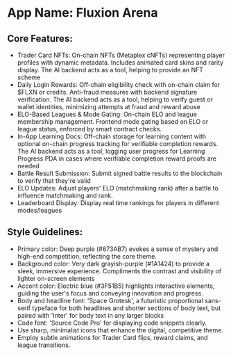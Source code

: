 # **App Name**: Fluxion Arena

## Core Features:

- Trader Card NFTs: On-chain NFTs (Metaplex cNFTs) representing player profiles with dynamic metadata. Includes animated card skins and rarity display. The AI backend acts as a tool, helping to provide an NFT scheme
- Daily Login Rewards: Off-chain eligibility check with on-chain claim for $FLXN or credits. Anti-fraud measures with backend signature verification. The AI backend acts as a tool, helping to verify guest or wallet identities, minimizing attempts at fraud and reward abuse
- ELO-Based Leagues & Mode Gating: On-chain ELO and league membership management. Frontend mode gating based on ELO or league status, enforced by smart contract checks.
- In-App Learning Docs: Off-chain storage for learning content with optional on-chain progress tracking for verifiable completion rewards. The AI backend acts as a tool, logging user progress for Learning Progress PDA in cases where verifiable completion reward proofs are needed
- Battle Result Submission: Submit signed battle results to the blockchain to verify that they're valid
- ELO Updates: Adjust players' ELO (matchmaking rank) after a battle to influence matchmaking and rank.
- Leaderboard Display: Display real time rankings for players in different modes/leagues

## Style Guidelines:

- Primary color: Deep purple (#673AB7) evokes a sense of mystery and high-end competition, reflecting the core theme.
- Background color: Very dark grayish-purple (#1A1424) to provide a sleek, immersive experience. Compliments the contrast and visibility of lighter on-screen elements
- Accent color: Electric blue (#3F51B5) highlights interactive elements, guiding the user's focus and conveying innovation and progress.
- Body and headline font: 'Space Grotesk', a futuristic proportional sans-serif typeface for both headlines and shorter sections of body text, but paired with 'Inter' for body text in any larger blocks
- Code font: 'Source Code Pro' for displaying code snippets clearly.
- Use sharp, minimalist icons that enhance the digital, competitive theme.
- Employ subtle animations for Trader Card flips, reward claims, and league transitions.